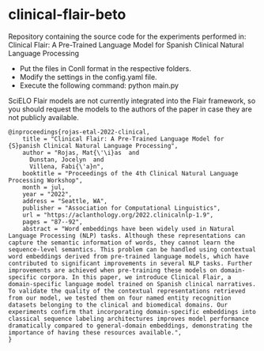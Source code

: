 # clinical-flair-beto
Repository containing the source code for the experiments performed in: Clinical Flair: A Pre-Trained Language Model for Spanish Clinical Natural Language Processing

- Put the files in Conll format in the respective folders.
- Modify the settings in the config.yaml file.
- Execute the following command: python main.py

SciELO Flair models are not currently integrated into the Flair framework, so you should request the models to the authors of the paper in case they are not publicly available.


```
@inproceedings{rojas-etal-2022-clinical,
    title = "Clinical Flair: A Pre-Trained Language Model for {S}panish Clinical Natural Language Processing",
    author = "Rojas, Mat{\'\i}as  and
      Dunstan, Jocelyn  and
      Villena, Fabi{\'a}n",
    booktitle = "Proceedings of the 4th Clinical Natural Language Processing Workshop",
    month = jul,
    year = "2022",
    address = "Seattle, WA",
    publisher = "Association for Computational Linguistics",
    url = "https://aclanthology.org/2022.clinicalnlp-1.9",
    pages = "87--92",
    abstract = "Word embeddings have been widely used in Natural Language Processing (NLP) tasks. Although these representations can capture the semantic information of words, they cannot learn the sequence-level semantics. This problem can be handled using contextual word embeddings derived from pre-trained language models, which have contributed to significant improvements in several NLP tasks. Further improvements are achieved when pre-training these models on domain-specific corpora. In this paper, we introduce Clinical Flair, a domain-specific language model trained on Spanish clinical narratives. To validate the quality of the contextual representations retrieved from our model, we tested them on four named entity recognition datasets belonging to the clinical and biomedical domains. Our experiments confirm that incorporating domain-specific embeddings into classical sequence labeling architectures improves model performance dramatically compared to general-domain embeddings, demonstrating the importance of having these resources available.",
}
```
